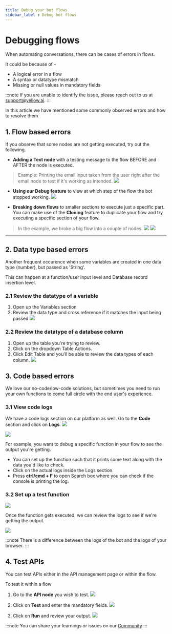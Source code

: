 ```yaml
---
title: Debug your bot flows
sidebar_label : Debug bot flows
---
```


# Debugging flows

When automating conversations, there can be cases of errors in flows.

It could be because of -
* A logical error in a flow
* A syntax or datatype mismatch
* Missing or null values in mandatory fields

:::note
If you are unable to identify the issue, please reach out to us at support@yellow.ai.
:::

In this article we have mentioned some commonly observed errors and how to resolve them

## 1. Flow based errors

If you observe that some nodes are not getting executed, try out the following.

* **Adding a Text node** with a testing message to the flow BEFORE and AFTER the node is executed. 
> Example: Printing the email input taken from the user right after the email node to test if it's working as intended.
> ![](https://i.imgur.com/uaTNNnb.png)


* **Using our Debug feature** to view at which step of the flow the bot stopped working.
![](https://i.imgur.com/DFIOz4S.png)

* **Breaking down flows** to smaller sections to execute just a specific part.
You can make use of the **Cloning** feature to duplicate your flow and try executing a specific section of your flow. 
> In the example, we broke a big flow into a couple of nodes. 
> ![](https://i.imgur.com/1yGyOP0.png)
> ![](https://i.imgur.com/AtSm1pE.png)

---

## 2. Data type based errors

Another frequent occurence when some variables are created in one data type (number), but passed as 'String'.

This can happen at a function/user input level and Database record insertion level.

### 2.1 Review the datatype of a variable

1. Open up the Variables section
2. Review the data type and cross reference if it matches the input being passed
![](https://i.imgur.com/LUBTtG7.jpg)


### 2.2 Review the datatype of a database column
1. Open up the table you're trying to review.
2. Click on the dropdown Table Actions.
3. Click Edit Table and you'll be able to review the data types of each column.
![](https://i.imgur.com/GPuVb6i.png)



## 3. Code based errors

We love our no-code/low-code solutions, but sometimes you need to run your own functions to come full circle with the end user's experience. 

### 3.1 View code logs
We have a code logs section on our platform as well. Go to the **Code** section and click on **Logs**.
![](https://i.imgur.com/f1qkzes.png)




![](https://i.imgur.com/HIoj1CF.png)

For example, you want to debug a specific function in your flow to see the output you're getting.
* You can set up the function such that it prints some text along with the data you'd like to check.
* Click on the actual logs inside the Logs section.
* Press **ctrl/cmd + F**  to open Search box where you can check if the console is printing the log.


### 3.2 Set up a test function
![](https://i.imgur.com/4yhYCxg.png)

Once the function gets executed, we can review the logs to see if we're getting the output.

![](https://i.imgur.com/69J9LYp.png)

:::note
There is a difference between the logs of the bot and the logs of your browser.
:::

## 4. Test APIs
You can test APIs either in the API management page or within the flow.

To test it within a flow
1. Go to the **API node** you wish to test.
![](https://i.imgur.com/CAoQX2H.png)

2. Click on **Test** and enter the mandatory fields.
 ![](https://i.imgur.com/yQ32pAi.png)
 
3. Click on **Run** and review your output.
![](https://i.imgur.com/JKkWtPF.png)



:::note
You can share your learnings or issues on our [Community](https://community.yellow.ai/)
:::

